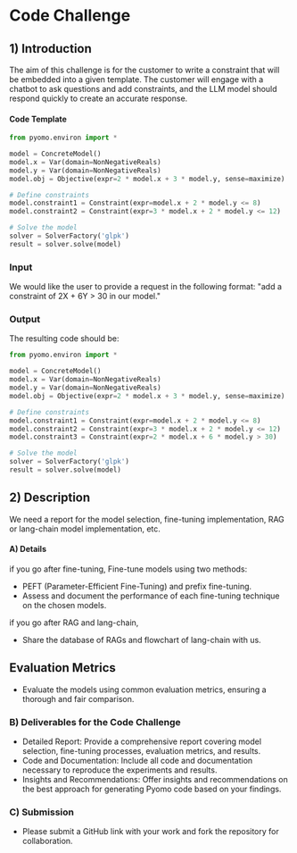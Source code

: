 # Code Challenge

## 1) Introduction
The aim of this challenge is for the customer to write a constraint that will be embedded into a given template. The customer will engage with a chatbot to ask questions and add constraints, and the LLM model should respond quickly to create an accurate response.
#### Code Template
```python
from pyomo.environ import *

model = ConcreteModel()
model.x = Var(domain=NonNegativeReals)
model.y = Var(domain=NonNegativeReals)
model.obj = Objective(expr=2 * model.x + 3 * model.y, sense=maximize)

# Define constraints
model.constraint1 = Constraint(expr=model.x + 2 * model.y <= 8)
model.constraint2 = Constraint(expr=3 * model.x + 2 * model.y <= 12)

# Solve the model
solver = SolverFactory('glpk')
result = solver.solve(model)
```

### Input
We would like the user to provide a request in the following format:
"add a constraint of 2X + 6Y > 30 in our model."

### Output
The resulting code should be:
``` python
from pyomo.environ import *

model = ConcreteModel()
model.x = Var(domain=NonNegativeReals)
model.y = Var(domain=NonNegativeReals)
model.obj = Objective(expr=2 * model.x + 3 * model.y, sense=maximize)

# Define constraints
model.constraint1 = Constraint(expr=model.x + 2 * model.y <= 8)
model.constraint2 = Constraint(expr=3 * model.x + 2 * model.y <= 12)
model.constraint3 = Constraint(expr=2 * model.x + 6 * model.y > 30)

# Solve the model
solver = SolverFactory('glpk')
result = solver.solve(model)
```
## 2) Description
We need a report for the model selection, fine-tuning implementation, RAG or lang-chain model implementation, etc.


#### A) Details
if you go after fine-tuning, 
Fine-tune models using two methods: 
- PEFT (Parameter-Efficient Fine-Tuning) and prefix fine-tuning.
- Assess and document the performance of each fine-tuning technique on the chosen models.

if you go after RAG and lang-chain, 
- Share the database of RAGs and flowchart of lang-chain with us.

## Evaluation Metrics
- Evaluate the models using common evaluation metrics, ensuring a thorough and fair comparison.
  

### B) Deliverables for the Code Challenge

- Detailed Report: Provide a comprehensive report covering model selection, fine-tuning processes, evaluation metrics, and results.
- Code and Documentation: Include all code and documentation necessary to reproduce the experiments and results.
- Insights and Recommendations: Offer insights and recommendations on the best approach for generating Pyomo code based on your findings.

### C) Submission
- Please submit a GitHub link with your work and fork the repository for collaboration.
